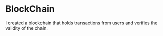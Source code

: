# BlockChain
I created a blockchain that holds transactions from users and verifies the validity of the chain. 
